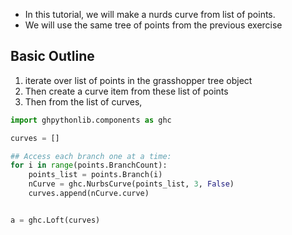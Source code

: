 - In this tutorial, we will make a nurds curve from list of points.
- We will use the same tree of points from the previous exercise

## Basic Outline
1. iterate over list of points in the grasshopper tree object
2. Then create a curve item from these list of points
3. Then from the list of curves, 

```python
import ghpythonlib.components as ghc

curves = []

## Access each branch one at a time:
for i in range(points.BranchCount):
    points_list = points.Branch(i)
    nCurve = ghc.NurbsCurve(points_list, 3, False)
    curves.append(nCurve.curve)


a = ghc.Loft(curves)
```